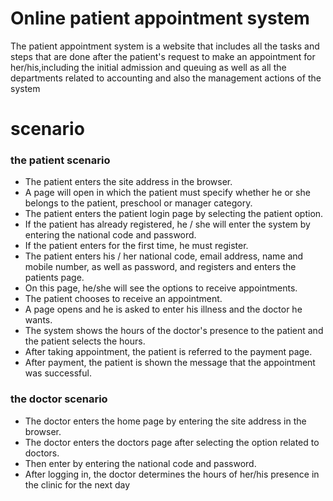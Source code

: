 # Online patient appointment system
The patient appointment system is a website that includes all the tasks and steps that are done after the patient's request to make an appointment for her/his,including the initial admission and queuing as well as all the departments related to accounting and also the management actions of the system

# scenario
### the patient scenario
- The patient enters the site address in the browser.
- A page will open in which the patient must specify whether he or she belongs to the patient, preschool or manager category.
- The patient enters the patient login page by selecting the patient option.
- If the patient has already registered, he / she will enter the system by entering the national code and password.
- If the patient enters for the first time, he must register.
- The patient enters his / her national code, email address, name and mobile number, as well as password, and registers and enters the patients page.
- On this page, he/she will see the options to receive appointments.
- The patient chooses to receive an appointment.
- A page opens and he is asked to enter his illness and the doctor he wants.
- The system shows the hours of the doctor's presence to the patient and the patient selects the hours.
- After taking appointment, the patient is referred to the payment page.
- After payment, the patient is shown the message that the appointment was successful.



### the doctor scenario
- The doctor enters the home page by entering the site address in the browser.
- The doctor enters the doctors page after selecting the option related to doctors.
- Then enter by entering the national code and password.
- After logging in, the doctor determines the hours of her/his presence in the clinic for the next day
